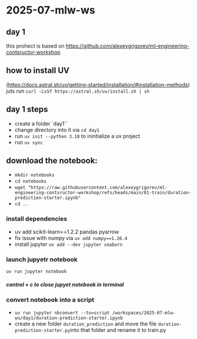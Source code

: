# 2025-07-mlw-ws

## day 1
this prohect is based on https://github.com/alexeygrigorev/ml-engineering-contsructor-workshop

## how to install UV  
(https://docs.astral.sh/uv/getting-started/installation/#installation-methods)
juts run `curl -LsSf https://astral.sh/uv/install.sh | sh`

## day 1 steps

- create a folder `day1``
- change directory into it via `cd day1`
- run `uv init --python 3.10` to inintialize a uv project
- run `uv sync` 


## download the notebook:

- `mkdir notebooks`
- `cd notebooks`
- `wget "https://raw.githubusercontent.com/alexeygrigorev/ml-engineering-contsructor-workshop/refs/heads/main/01-train/duration-prediction-starter.ipynb"`
- `cd .. `  

### install dependencies
- uv add scikit-learn==1.2.2 pandas pyarrow
- fix issue with numpy via `uv add numpy==1.26.4`
- install jupyter `uv add --dev jupyter seaborn`

### launch jupyetr notebook
`uv run jupyter notebook`

##### control + c to close jupyet notebook in terminal #### 

### convert notebook into a script
- `uv run jupyter nbconvert --to=script /workspaces/2025-07-mlw-ws/day1/duration-prediction-starter.ipynb`
- create a new folder `duration_prediction` and move the file `duration-prediction-starter.py`into that folder and rename it to train.py